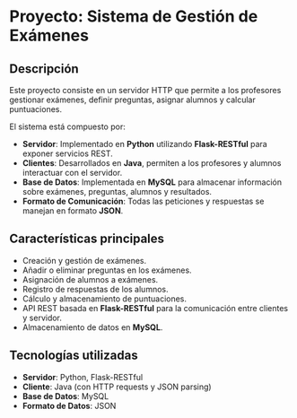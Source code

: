 # Proyecto: Sistema de Gestión de Exámenes

## Descripción
Este proyecto consiste en un servidor HTTP que permite a los profesores gestionar exámenes, definir preguntas, asignar alumnos y calcular puntuaciones.

El sistema está compuesto por:
- **Servidor**: Implementado en **Python** utilizando **Flask-RESTful** para exponer servicios REST.
- **Clientes**: Desarrollados en **Java**, permiten a los profesores y alumnos interactuar con el servidor.
- **Base de Datos**: Implementada en **MySQL** para almacenar información sobre exámenes, preguntas, alumnos y resultados.
- **Formato de Comunicación**: Todas las peticiones y respuestas se manejan en formato **JSON**.

## Características principales
- Creación y gestión de exámenes.
- Añadir o eliminar preguntas en los exámenes.
- Asignación de alumnos a exámenes.
- Registro de respuestas de los alumnos.
- Cálculo y almacenamiento de puntuaciones.
- API REST basada en **Flask-RESTful** para la comunicación entre clientes y servidor.
- Almacenamiento de datos en **MySQL**.

## Tecnologías utilizadas
- **Servidor**: Python, Flask-RESTful  
- **Cliente**: Java (con HTTP requests y JSON parsing)  
- **Base de Datos**: MySQL  
- **Formato de Datos**: JSON  
